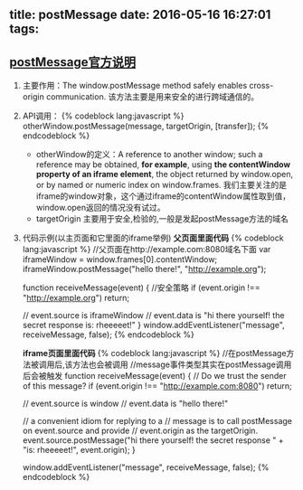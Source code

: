 title: postMessage
date: 2016-05-16 16:27:01
tags:
---

## [postMessage官方说明](https://developer.mozilla.org/en-US/docs/Web/API/Window/postMessage)
1. 主要作用：The window.postMessage method safely enables cross-origin communication.
    该方法主要是用来安全的进行跨域通信的。<!-- more -->
2. API调用：
	{% codeblock lang:javascript %}
	otherWindow.postMessage(message, targetOrigin, [transfer]);
	{% endcodeblock %}
	* otherWindow的定义：A reference to another window; such a reference may be obtained, **for example**, using __the contentWindow property of an iframe element__, the object returned by window.open, or by named or numeric index on window.frames.
	我们主要关注的是iframe的window对象，这个通过iframe的contentWindow属性取到值，window.open返回的情况没有试过。
	* targetOrigin 主要用于安全,检验的,一般是发起postMessage方法的域名
3. 代码示例(以主页面和它里面的iframe举例)
     __父页面里面代码__
	{% codeblock lang:javascript %}
	//父页面在http://example.com:8080域名下面
	var iframeWindow = window.frames[0].contentWindow;
    iframeWindow.postMessage("hello there!", "http://example.org");

	function receiveMessage(event)
	{
	  //安全策略
	  if (event.origin !== "http://example.org")
	    return;

	  // event.source is iframeWindow
	  // event.data is "hi there yourself! the secret response is: rheeeeet!"
	}
	window.addEventListener("message", receiveMessage, false);
	{% endcodeblock %}
    
     __iframe页面里面代码__
	{% codeblock lang:javascript %}
	//在postMessage方法被调用后,该方法也会被调用
	//message事件类型其实在postMessage调用后会被触发
	function receiveMessage(event)
	{
	  // Do we trust the sender of this message?
	  if (event.origin !== "http://example.com:8080")
	    return;

	  // event.source is window
	  // event.data is "hello there!"

	  // a convenient idiom for replying to a
	  // message is to call postMessage on event.source and provide
	  // event.origin as the targetOrigin.
	  event.source.postMessage("hi there yourself!  the secret response " +
	                           "is: rheeeeet!",
	                           event.origin);
	}

	window.addEventListener("message", receiveMessage, false);
	{% endcodeblock %}